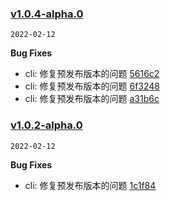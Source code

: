 ### [v1.0.4-alpha.0](https://github.com/compare/v1.0.2-alpha.0...v1.0.4-alpha.0)

`2022-02-12`

**Bug Fixes**

- cli: 修复预发布版本的问题 [5616c2](https://github.com/commit/5616c2c2d2a3f9ab3e1ec9e572f779ffe19782a2)
- cli: 修复预发布版本的问题 [6f3248](https://github.com/commit/6f3248dd73c9601fd0eea4d189f3ad9a27566200)
- cli: 修复预发布版本的问题 [a31b6c](https://github.com/commit/a31b6cb162af3aae99117dcee1bea75a6213a20a)
### [v1.0.2-alpha.0](https://github.com/compare/v1.0.1...v1.0.2-alpha.0)

`2022-02-12`

**Bug Fixes**

- cli: 修复预发布版本的问题 [1c1f84](https://github.com/commit/1c1f84da78266b7573331d98c7ac0cf45785f02a)
